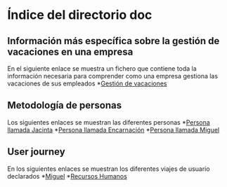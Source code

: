 # Índice del directorio doc

## Información más específica sobre la gestión de vacaciones en una empresa
En el siguiente enlace se muestra un fichero que contiene toda la información necesaria para comprender como una empresa gestiona las vacaciones de sus empleados
*[Gestión de vacaciones](./InformacionExtra.md)

## Metodología de personas
Los siguientes enlaces se muestran las diferentes personas
*[Persona llamada Jacinta](./persona-Jacinta.md)
*[Persona llamada Encarnación](./persona-encarni.md)
*[Persona llamada Miguel](./persona-currante.md)

## User journey
En los siguientes enlaces se muestran los diferentes viajes de usuario declarados
*[Miguel](./user-journey-currante.md)
*[Recursos Humanos](./user-journey-hr.md)